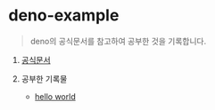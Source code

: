 # deno-example
> deno의 공식문서를 참고하여 공부한 것을 기록합니다.

1. [공식문서](https://deno.land/)
   
2. 공부한 기록물
   - [hello world](https://github.com/devinan/deno-example/blob/master/helloworld.ts)




